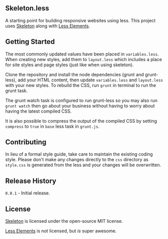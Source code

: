 ## Skeleton.less
A starting point for building responsive websites using less. This project uses
[Skeleton](http://www.getskeleton.com) along with [Less Elements](http://lesselements.com).

## Getting Started
The most commonly updated values have been placed in `variables.less`. When creating new styles,
add them to `layout.less` which includes a place for site styles and page styles (just like when
using skeleton).

Clone the repository and install the node dependencies (grunt and grunt-less), add your HTML
content, then update `variables.less` and `layout.less` with your new styles. To rebuild the
CSS, run `grunt` in terminal to run the grunt task.

The grunt watch task is configured to run grunt-less so you may also run `grunt watch` then
go about your business without having to worry about having the latest compiled CSS.

It is also possible to compress the output of the compiled CSS by setting `compress` to
`true` in `base` less task in `grunt.js`.

## Contributing
In lieu of a formal style guide, take care to maintain the existing coding style. Please don't
make any changes directly to the `css` directory as `style.css` is generated from the less and
your changes will be overwritten.

## Release History
`0.0.1` - Initial release.

## License
[Skeleton](http://www.getskeleton.com/#licenseandlog) is licensed under the open-source MIT license.

[Less Elements](http://lesselements.com) is not licensed, but _is_ super awesome.

